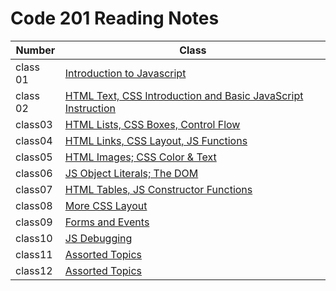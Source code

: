 # Code 201 Reading Notes

| Number      | Class |
| ----------- | ----------- |
| class 01    |   [Introduction to Javascript](https://enasbatayneh.github.io/Reading-notes_201/class-01)|
| class 02 |[HTML Text, CSS Introduction and Basic JavaScript Instruction](https://enasbatayneh.github.io/Reading-notes_201/class-02)|
|class03|[HTML Lists, CSS Boxes, Control Flow](https://enasbatayneh.github.io/Reading-notes_201/class03)|
|class04|[HTML Links, CSS Layout, JS Functions](https://enasbatayneh.github.io/Reading-notes_201/class04)|
|class05|[HTML Images; CSS Color & Text](https://enasbatayneh.github.io/Reading-notes_201/class05)|
|class06| [ JS Object Literals; The DOM](https://enasbatayneh.github.io/Reading-notes_201/class06)|
|class07|[HTML Tables, JS Constructor Functions](https://enasbatayneh.github.io/Reading-notes_201/class07)|
| class08   | [More CSS Layout](https://enasbatayneh.github.io/Reading-notes_201/class08)|
| class09   |  [Forms and Events](https://enasbatayneh.github.io/Reading-notes_201/class09)|
| class10   | [JS Debugging](https://enasbatayneh.github.io/Reading-notes_201/class10)|
| class11   | [Assorted Topics](https://enasbatayneh.github.io/Reading-notes_201/class11)|
| class12   | [Assorted Topics](https://enasbatayneh.github.io/Reading-notes_201/class12)|
